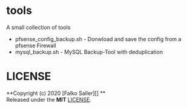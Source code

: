 # tools

A small collection of tools 


- pfsense_config_backup.sh - Donwload and save the config from a pfsense Firewall
- mysql_backup.sh - MySQL Backup-Tool with deduplication

# LICENSE

**Copyright (c) 2020 [Falko Saller][] **  
Released under the **MIT** [LICENSE](LICENSE).
